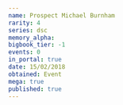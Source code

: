 ```yaml
---
name: Prospect Michael Burnham
rarity: 4
series: dsc
memory_alpha:
bigbook_tier: -1
events: 0
in_portal: true
date: 15/02/2018
obtained: Event
mega: true
published: true
---
```



